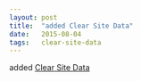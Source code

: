 ```yaml
---
layout: post
title:  "added Clear Site Data"
date:   2015-08-04
tags:   clear-site-data
---
```


added [Clear Site Data](/spec/clear-site-data)

